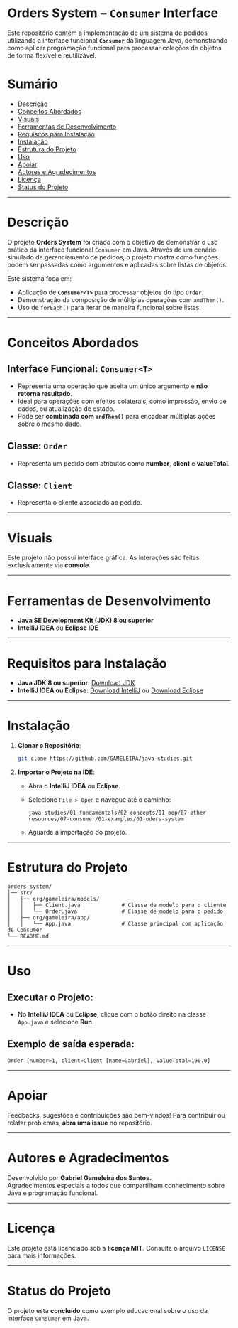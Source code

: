 # Orders System – `Consumer` Interface

Este repositório contém a implementação de um sistema de pedidos utilizando a interface funcional **`Consumer`** da linguagem Java, demonstrando como aplicar programação funcional para processar coleções de objetos de forma flexível e reutilizável.

# Sumário
- [Descrição](#descrição)
- [Conceitos Abordados](#conceitos-abordados)
- [Visuais](#visuais)
- [Ferramentas de Desenvolvimento](#ferramentas-de-desenvolvimento)
- [Requisitos para Instalação](#requisitos-para-instalação)
- [Instalação](#instalação)
- [Estrutura do Projeto](#estrutura-do-projeto)
- [Uso](#uso)
- [Apoiar](#apoiar)
- [Autores e Agradecimentos](#autores-e-agradecimentos)
- [Licença](#licença)
- [Status do Projeto](#status-do-projeto)

---

# Descrição

O projeto **Orders System** foi criado com o objetivo de demonstrar o uso prático da interface funcional `Consumer` em Java. Através de um cenário simulado de gerenciamento de pedidos, o projeto mostra como funções podem ser passadas como argumentos e aplicadas sobre listas de objetos.

Este sistema foca em:

- Aplicação de **`Consumer<T>`** para processar objetos do tipo `Order`.
- Demonstração da composição de múltiplas operações com `andThen()`.
- Uso de `forEach()` para iterar de maneira funcional sobre listas.

---

# Conceitos Abordados

## Interface Funcional: `Consumer<T>`

- Representa uma operação que aceita um único argumento e **não retorna resultado**.
- Ideal para operações com efeitos colaterais, como impressão, envio de dados, ou atualização de estado.
- Pode ser **combinada com `andThen()`** para encadear múltiplas ações sobre o mesmo dado.

## Classe: `Order`

- Representa um pedido com atributos como **number**, **client** e **valueTotal**.

## Classe: `Client`

- Representa o cliente associado ao pedido.

---

# Visuais

Este projeto não possui interface gráfica. As interações são feitas exclusivamente via **console**.

---

# Ferramentas de Desenvolvimento

- **Java SE Development Kit (JDK) 8 ou superior**
- **IntelliJ IDEA** ou **Eclipse IDE**

---

# Requisitos para Instalação

- **Java JDK 8 ou superior**: [Download JDK](https://www.oracle.com/java/technologies/javase-downloads.html)
- **IntelliJ IDEA ou Eclipse**: [Download IntelliJ](https://www.jetbrains.com/idea/download/) ou [Download Eclipse](https://www.eclipse.org/downloads/)

---

# Instalação

1. **Clonar o Repositório**:
   ```bash
   git clone https://github.com/GAMELEIRA/java-studies.git
   ```

2. **Importar o Projeto na IDE**:

   - Abra o **IntelliJ IDEA** ou **Eclipse**.
   - Selecione `File > Open` e navegue até o caminho:

     ```
     java-studies/01-fundamentals/02-concepts/01-oop/07-other-resources/07-consumer/01-examples/01-oders-system
     ```

   - Aguarde a importação do projeto.

---

# Estrutura do Projeto

```
orders-system/
│── src/
│   ├── org/gameleira/models/
│   │   ├── Client.java             # Classe de modelo para o cliente
│   │   └── Order.java              # Classe de modelo para o pedido
│   ├── org/gameleira/app/
│   │   └── App.java                # Classe principal com aplicação de Consumer
└── README.md
```

---

# Uso

## Executar o Projeto:
- No **IntelliJ IDEA** ou **Eclipse**, clique com o botão direito na classe `App.java` e selecione **Run**.

## Exemplo de saída esperada:
```
Order [number=1, client=Client [name=Gabriel], valueTotal=100.0]
```

---

# Apoiar

Feedbacks, sugestões e contribuições são bem-vindos! Para contribuir ou relatar problemas, **abra uma issue** no repositório.

---

# Autores e Agradecimentos

Desenvolvido por **Gabriel Gameleira dos Santos**.  
Agradecimentos especiais a todos que compartilham conhecimento sobre Java e programação funcional.

---

# Licença

Este projeto está licenciado sob a **licença MIT**. Consulte o arquivo `LICENSE` para mais informações.

---

# Status do Projeto

O projeto está **concluído** como exemplo educacional sobre o uso da interface `Consumer` em Java.